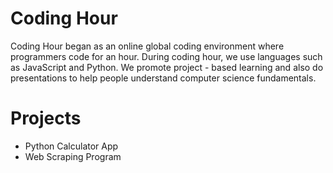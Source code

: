 # Coding Hour

Coding Hour began as an online global coding environment where programmers code for an hour. 
During coding hour, we use languages such as JavaScript and Python.
We promote project - based learning and also do presentations to help people understand computer science fundamentals. 

# Projects

- Python Calculator App
- Web Scraping Program
